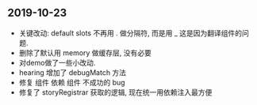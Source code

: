 ## 2019-10-23

-   关键改动: default slots 不再用 . 做分隔符, 而是用 _ 这是因为翻译组件的问题.
-   删除了默认用 memory 做缓存层, 没有必要
-   对demo做了一些小改动.
-   hearing 增加了 debugMatch 方法
-   修复 组件 依赖 组件 不成功的 bug
-   修复了 storyRegistrar 获取的逻辑, 现在统一用依赖注入最方便